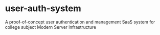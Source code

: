 # user-auth-system
A proof-of-concept user authentication and management SaaS system for college subject Modern Server Infrastructure
